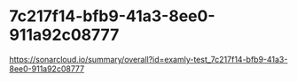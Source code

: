 # 7c217f14-bfb9-41a3-8ee0-911a92c08777
https://sonarcloud.io/summary/overall?id=examly-test_7c217f14-bfb9-41a3-8ee0-911a92c08777
